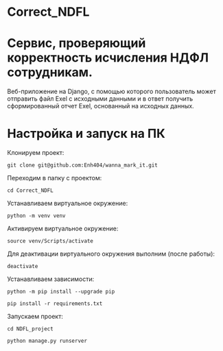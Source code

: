 # Correct_NDFL
# Cервис, проверяющий корректность исчисления НДФЛ сотрудникам.

Веб-приложение на Django, с помощью которого пользователь может отправить файл Exel с исходными данными и в ответ получить сформированный отчет Exel, основанный на исходных данных.

# Настройка и запуск на ПК
Клонируем проект:

`git clone git@github.com:Enh404/wanna_mark_it.git`

Переходим в папку с проектом:

`cd Correct_NDFL`

Устанавливаем виртуальное окружение:

`python -m venv venv`

Активируем виртуальное окружение:

`source venv/Scripts/activate`

Для деактивации виртуального окружения выполним (после работы):

`deactivate`

Устанавливаем зависимости:

`python -m pip install --upgrade pip`

`pip install -r requirements.txt`

Запускаем проект:

`cd NDFL_project`

`python manage.py runserver`
